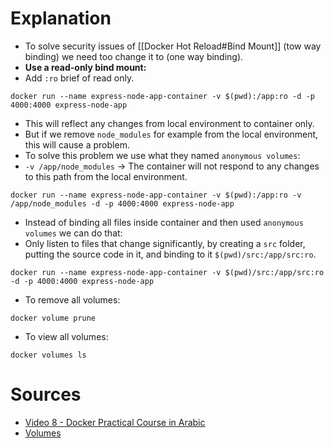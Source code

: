# Explanation

- To solve security issues of [[Docker Hot Reload#Bind Mount]] (tow way binding) we need too change it to (one way binding).
- **Use a read-only bind mount:**
- Add `:ro` brief of read only.
```CMD
docker run --name express-node-app-container -v $(pwd):/app:ro -d -p 4000:4000 express-node-app
```
- This will reflect any changes from local environment to container only.
- But if we remove `node_modules` for example from the local environment, this will cause a problem.
- To solve this problem we use what they named `anonymous volumes`:
- `-v /app/node_modules` -> The container will not respond to any changes to this path from the local environment.
```CMD
docker run --name express-node-app-container -v $(pwd):/app:ro -v /app/node_modules -d -p 4000:4000 express-node-app
```
- Instead of binding all files inside container and then used `anonymous volumes` we can do that:
- Only listen to files that change significantly, by creating a `src` folder, putting the source code in it, and binding to it `$(pwd)/src:/app/src:ro`.
```CMD
docker run --name express-node-app-container -v $(pwd)/src:/app/src:ro -d -p 4000:4000 express-node-app
```
- To remove all volumes:
```CMD
docker volume prune
```
- To view all volumes:
```CMD
docker volumes ls
```

# Sources
- [Video 8 - Docker Practical Course in Arabic](https://youtu.be/voTvVHAi4fM?si=0qADyEt2a9rG54le)
- [Volumes](https://docs.docker.com/storage/volumes/)